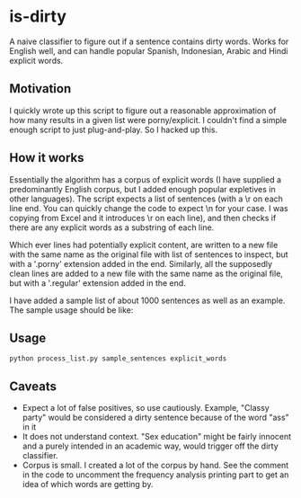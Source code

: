 # is-dirty
A naive classifier to figure out if a sentence contains dirty words. Works for English well, and can handle popular Spanish, Indonesian, Arabic and Hindi explicit words.


## Motivation
I quickly wrote up this script to figure out a reasonable approximation of how many results in a given list were porny/explicit. I couldn't find a simple enough script to just plug-and-play. So I hacked up this. 

## How it works
Essentially the algorithm has a corpus of explicit words (I have supplied a predominantly English corpus, but I added enough popular expletives in other languages). The script expects a list of sentences (with a \r on each line end. You can quickly change the code to expect \n for your case. I was copying from Excel and it introduces \r on each line), and then checks if there are any explicit words as a substring of each line. 

Which ever lines had potentially explicit content, are written to a new file with the same name as the original file with list of sentences to inspect, but with a '.porny' extension added in the end. Similarly, all the supposedly clean lines are added to a new file with the same name as the original file, but with a '.regular' extension added in the end.

I have added a sample list of about 1000 sentences as well as an example. The sample usage should be like:


## Usage
```
python process_list.py sample_sentences explicit_words
```


## Caveats
- Expect a lot of false positives, so use cautiously. Example, "Classy party" would be considered a dirty sentence because of the word "ass" in it
- It does not understand context. "Sex education" might be fairly innocent and a purely intended in an academic way, would trigger off the dirty classifier. 
- Corpus is small. I created a lot of the corpus by hand. See the comment in the code to uncomment the frequency analysis printing part to get an idea of which words are getting by.
